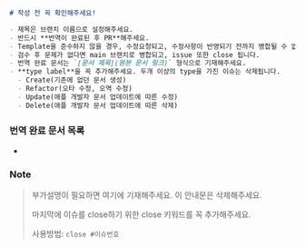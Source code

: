 
```markdown
# 작성 전 꼭 확인해주세요!

- 제목은 브랜치 이름으로 설정해주세요.
- 반드시 **번역이 완료된 후 PR**해주세요.
- Template을 준수하지 않을 경우, 수정요청되고, 수정사항이 반영되기 전까지 병합될 수 없습니다.
- 검수 후 문제가 없다면 main 브랜치로 병합되고, issue 또한 close 됩니다.
- 번역 완료 문서는 `[문서 제목](원본 문서 링크)` 형식으로 기재해주세요.
- **type label**을 꼭 추가해주세요. 두개 이상의 type을 가진 이슈는 삭제됩니다.
  - Create(기존에 없던 문서 생성)
  - Refactor(오타 수정, 오역 수정)
  - Update(애플 개발자 문서 업데이트에 따른 수정)
  - Delete(애플 개발자 문서 업데이트에 따른 삭제)
```


### 번역 완료 문서 목록

- 


### Note

> 부가설명이 필요하면 여기에 기재해주세요. 이 안내문은 삭제해주세요.
>
> 마지막에 이슈를 close하기 위한 close 키워드를 꼭 추가해주세요.
>
> 사용방법: `close #이슈번호`
